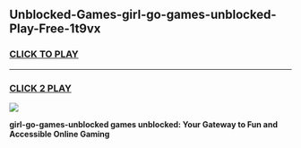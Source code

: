 
## Unblocked-Games-girl-go-games-unblocked-Play-Free-1t9vx
<h3>
<a href="https://premium76.site?title=girl-go-games-unblocked&ref=24M">CLICK TO PLAY</a></h3>
<hr>

<h3>
<a href="https://premium76.site?title=girl-go-games-unblocked&ref=24M">CLICK 2 PLAY</a>
  
</h3>

<a href="https://premium76.site?title=girl-go-games-unblocked&ref=24M"><img src="https://clearcache.store/games.png"></a>


**girl-go-games-unblocked games unblocked: Your Gateway to Fun and Accessible Online Gaming**
